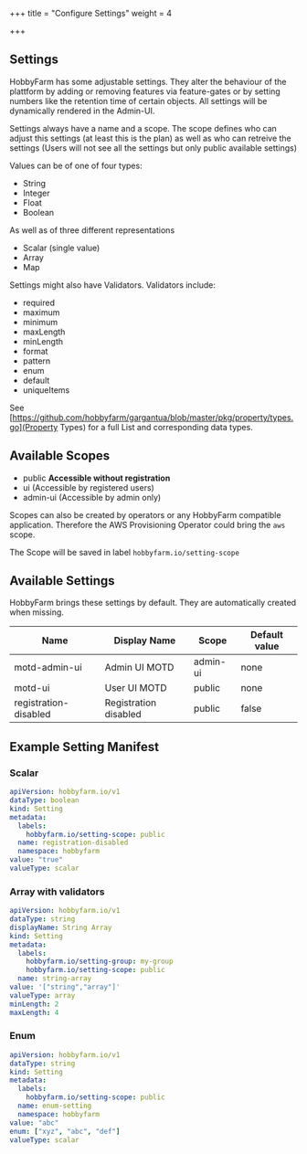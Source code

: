 +++
title = "Configure Settings"
weight = 4

+++

## Settings
HobbyFarm has some adjustable settings. They alter the behaviour of the plattform by adding or removing features via feature-gates or by setting numbers like the retention time of certain objects. All settings will be dynamically rendered in the Admin-UI.

Settings always have a name and a scope. The scope defines who can adjust this settings (at least this is the plan) as well as who can retreive the settings (Users will not see all the settings but only public available settings)

Values can be of one of four types:
* String
* Integer
* Float
* Boolean

As well as of three different representations
* Scalar (single value)
* Array
* Map

Settings might also have Validators.
Validators include:
* required
* maximum
* minimum
* maxLength
* minLength
* format
* pattern
* enum
* default
* uniqueItems

See [https://github.com/hobbyfarm/gargantua/blob/master/pkg/property/types.go](Property Types) for a full List and corresponding data types.

## Available Scopes
* public **Accessible without registration**
* ui (Accessible by registered users)
* admin-ui (Accessible by admin only)

Scopes can also be created by operators or any HobbyFarm compatible application.
Therefore the AWS Provisioning Operator could bring the `aws` scope.

The Scope will be saved in label `hobbyfarm.io/setting-scope`

## Available Settings
HobbyFarm brings these settings by default. They are automatically created when missing.

|Name|Display Name|Scope|Default value|
|----|------------|-----|-------------|
|motd-admin-ui|Admin UI MOTD|admin-ui|none|
|motd-ui|User UI MOTD|public|none|
|registration-disabled|Registration disabled|public|false|


## Example Setting Manifest
### Scalar 
```yaml
apiVersion: hobbyfarm.io/v1
dataType: boolean
kind: Setting
metadata:
  labels:
    hobbyfarm.io/setting-scope: public
  name: registration-disabled
  namespace: hobbyfarm
value: "true"
valueType: scalar
```

### Array with validators
```yaml
apiVersion: hobbyfarm.io/v1
dataType: string
displayName: String Array
kind: Setting
metadata:
  labels:
    hobbyfarm.io/setting-group: my-group
    hobbyfarm.io/setting-scope: public
  name: string-array
value: '["string","array"]'
valueType: array
minLength: 2
maxLength: 4
```

### Enum
```yaml
apiVersion: hobbyfarm.io/v1
dataType: string
kind: Setting
metadata:
  labels:
    hobbyfarm.io/setting-scope: public
  name: enum-setting
  namespace: hobbyfarm
value: "abc"
enum: ["xyz", "abc", "def"]
valueType: scalar
```